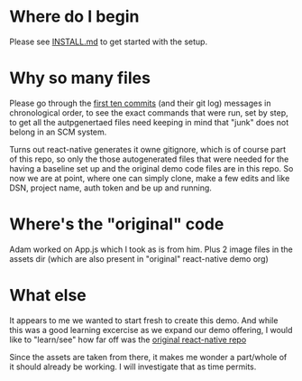 # Where do I begin 

Please see [INSTALL.md](./Install.md) to get started with the setup.


# Why so many files

Please go through the [first ten commits](https://github.com/sentry-demos/sentry_react_native/commits/master) (and their git log) messages in chronological order, to see the exact commands that were run, set by step, to get all the autpgenertaed files need keeping in mind that "junk" does not belong in an SCM system. 

Turns out react-native generates it owne gitignore, which is of course part of this repo, so only the those autogenerated files that were needed for the having a baseline set up and the original demo code files are in this repo. So now we are at point, where one can simply clone, make a few edits and like DSN, project name, auth token and be up and running.


# Where's the "original" code

Adam worked on App.js which I took as is from him. Plus 2 image files in the assets dir (which are also present in "original" react-native demo org)


# What else 

It appears to me we wanted to start fresh to create this demo. And while this was a good learning excercise as we expand our demo offering, I would like to "learn/see" how far off was the [original react-native repo ]( https://github.com/sentry-demos/react-native/commit/269f58d63426065a4de67a3f22d2e774787cd996)

Since the assets are taken from there, it makes me wonder a part/whole of it should already be working. I will investigate that as time permits. 



